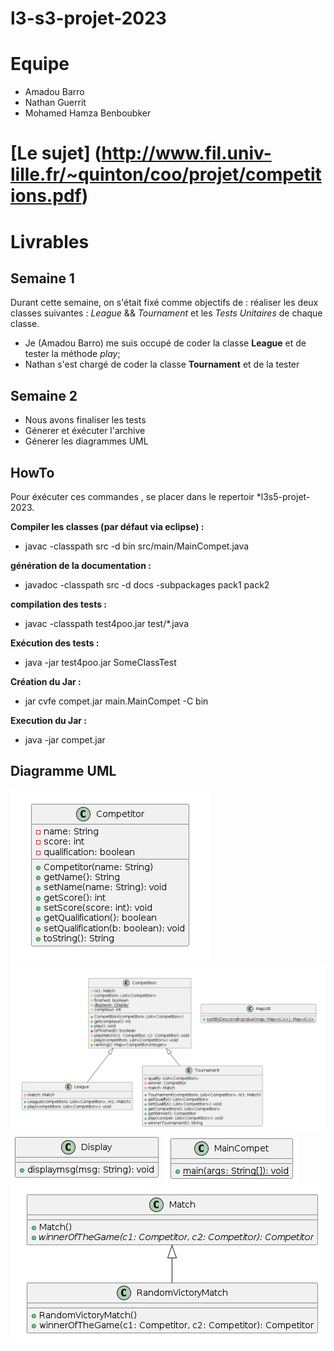 # l3-s3-projet-2023

# Equipe
- Amadou Barro
- Nathan Guerrit
- Mohamed Hamza Benboubker

# [Le sujet] (http://www.fil.univ-lille.fr/~quinton/coo/projet/competitions.pdf)

# Livrables

## Semaine 1

Durant cette semaine, on s'était fixé comme objectifs de : réaliser les deux
classes suivantes : *League* && *Tournament* et les *Tests Unitaires* de chaque classe.  
- Je (Amadou Barro) me suis occupé de coder la classe **League** et de tester
la méthode *play*;
- Nathan s'est chargé de coder la classe **Tournament** et de la tester

## Semaine 2
- Nous avons finaliser les tests
- Génerer et éxécuter l'archive
- Génerer les diagrammes UML


## HowTo

Pour éxécuter ces commandes , se placer dans le repertoir *l3s5-projet-2023.

**Compiler les classes (par défaut via eclipse) :**

- javac -classpath src -d bin src/main/MainCompet.java

**génération de la documentation :**

-  javadoc -classpath src -d docs -subpackages pack1 pack2


**compilation des tests :**

- javac -classpath test4poo.jar test/*.java 

**Exécution des tests :**

- java -jar test4poo.jar SomeClassTest

**Création du Jar :**

- jar cvfe compet.jar main.MainCompet -C bin

**Execution du Jar :**

- java -jar compet.jar 

## Diagramme UML

![image](UML/competitor.png)
![image](UML/competition.png)
![image](UML/display.png)
![image](UML/main.png)
![image](UML/match.png)
